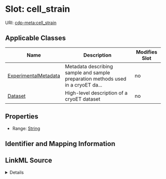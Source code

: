 # Slot: cell_strain

URI: [cdp-meta:cell_strain](metadatacell_strain)



<!-- no inheritance hierarchy -->




## Applicable Classes

| Name | Description | Modifies Slot |
| --- | --- | --- |
[ExperimentalMetadata](ExperimentalMetadata.md) | Metadata describing sample and sample preparation methods used in a cryoET da... |  no  |
[Dataset](Dataset.md) | High-level description of a cryoET dataset |  no  |







## Properties

* Range: [String](String.md)





## Identifier and Mapping Information








## LinkML Source

<details>
```yaml
name: cell_strain
alias: cell_strain
domain_of:
- ExperimentalMetadata
- Dataset
range: string

```
</details>